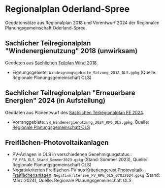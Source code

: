 # Regionalplan Oderland-Spree

Geodatensätze aus Regionalplan 2018 und Vorentwurf 2024 der Regionalen
Planungsgemeinschaft Oderland-Spree.

## Sachlicher Teilregionalplan "Windenergienutzung" 2018 (unwirksam)

Geodaten aus
[Sachlichen Teilplan Wind 2018](https://www.planungsregion-abw.de/regionalplanung/teilplan-windenergie/teilplan-2018/).

- Eignungsgebiete: `Windeignungsgebiete_Satzung_2018_OLS.gpkg`
  (Quelle: Regionale Planungsgemeinschaft OLS)

## Sachlicher Teilregionalplan "Erneuerbare Energien" 2024 (in Aufstellung)

Geodaten aus Planentwurf des
[Sachlichen Teilregionalplan EE 2024](https://www.rpg-oderland-spree.de/regionalplaene/sachlicher-teilregionalplan-erneuerbare-energien).

- Vorranggebiete: `VR_Windenergienutzung_2024_RPG_OLS.gpkg`, Quelle:
  [Regionale Planungsgemeinschaft OLS](https://www.rpg-oderland-spree.de/regionalplaene/sachlicher-teilregionalplan-erneuerbare-energien)

## Freiflächen-Photovoltaikanlagen

- PV-Anlagen in OLS in verschiedenen Genehmigungstatus.:
  `PV_FFA_OLS_Stand_Sommer2023.gpkg` (Stand: Sommer 2023), Quelle: Regionale
  Planungsgemeinschaft OLS)
- Negativkriterien Freiflächen-PV aus
  [Kriteriengerüst Photovoltaik-Freiflächenanlagen](https://www.rpg-oderland-spree.de/regionalplaene/sachlicher-teilregionalplan-erneuerbare-energien):
  `Negativkriterien_PV_RPG_OLS_07032024.gpkg` (Stand: März 2024), Quelle:
  Regionale Planungsgemeinschaft OLS
